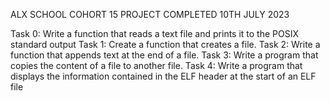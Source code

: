 ALX SCHOOL COHORT 15 PROJECT
COMPLETED 10TH JULY 2023

Task 0: Write a function that reads a text file and prints it to the POSIX standard output
Task 1: Create a function that creates a file.
Task 2: Write a function that appends text at the end of a file.
Task 3: Write a program that copies the content of a file to another file.
Task 4: Write a program that displays the information contained in the ELF header at the start of an ELF file

